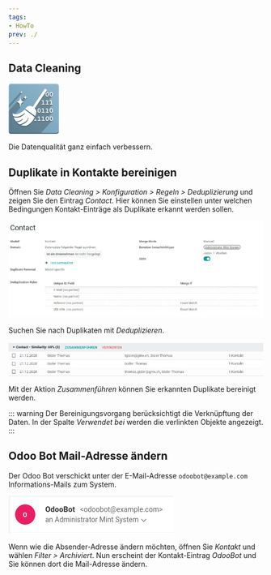 ```yaml
---
tags:
- HowTo
prev: ./
---
```

## Data Cleaning
![](assets/icon_odoo_data_cleaning.png)

Die Datenqualität ganz einfach verbessern.

## Duplikate in Kontakte bereinigen

Öffnen Sie *Data Cleaning > Konfiguration > Regeln > Deduplizierung* und zeigen Sie den Eintrag *Contact*. Hier können Sie einstellen unter welchen Bedingungen Kontakt-Einträge als Duplikate erkannt werden sollen.

![](assets/Data%20Cleaning%20Eintrag.png)

Suchen Sie nach Duplikaten mit *Deduplizieren*.

![](assets/Data%20Cleaning%20Duplikat.png)

Mit der Aktion *Zusammenführen* können Sie erkannten Duplikate bereinigt werden.

::: warning
Der Bereinigungsvorgang berücksichtigt die Verknüpftung der Daten. In der Spalte *Verwendet bei* werden die verlinkten Objekte angezeigt.
:::

## Odoo Bot Mail-Adresse ändern

Der Odoo Bot verschickt unter der E-Mail-Adresse `odoobot@example.com` Informations-Mails zum System.

![](assets/Einstellungen%20OdooBot%20Mail.png)

Wenn wie die Absender-Adresse ändern möchten, öffnen Sie *Kontakt* und wählen *Filter > Archiviert*. Nun erscheint der Kontakt-Eintrag *OdooBot* und Sie können dort die Mail-Adresse ändern.